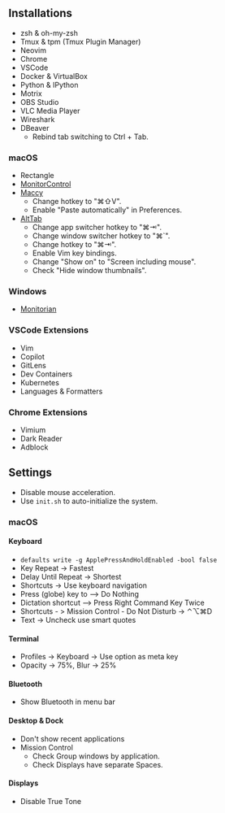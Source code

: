 ## Installations

- zsh & oh-my-zsh
- Tmux & tpm (Tmux Plugin Manager)
- Neovim
- Chrome
- VSCode
- Docker & VirtualBox
- Python & IPython
- Motrix
- OBS Studio
- VLC Media Player
- Wireshark
- DBeaver
  - Rebind tab switching to Ctrl + Tab.

### macOS

- Rectangle
- [MonitorControl](https://github.com/MonitorControl/MonitorControl)
- [Maccy](https://github.com/p0deje/Maccy)
  - Change hotkey to "⌘⇧V".
  - Enable "Paste automatically" in Preferences.
- [AltTab](https://github.com/lwouis/alt-tab-macos)
  - Change app switcher hotkey to "⌘⇥".
  - Change window switcher hotkey to "⌘`".
  - Change hotkey to "⌘⇥".
  - Enable Vim key bindings.
  - Change "Show on" to "Screen including mouse".
  - Check "Hide window thumbnails".

### Windows

- [Monitorian](https://github.com/emoacht/Monitorian)

### VSCode Extensions

- Vim
- Copilot
- GitLens
- Dev Containers
- Kubernetes
- Languages & Formatters

### Chrome Extensions

- Vimium
- Dark Reader
- Adblock

## Settings

- Disable mouse acceleration.
- Use `init.sh` to auto-initialize the system.

### macOS

#### Keyboard

- `defaults write -g ApplePressAndHoldEnabled -bool false`
- Key Repeat -> Fastest
- Delay Until Repeat -> Shortest
- Shortcuts -> Use keyboard navigation
- Press (globe) key to --> Do Nothing
- Dictation shortcut --> Press Right Command Key Twice
- Shortcuts - > Mission Control - Do Not Disturb -> ⌃⌥⌘D
- Text -> Uncheck use smart quotes

#### Terminal

- Profiles -> Keyboard -> Use option as meta key
- Opacity -> 75%, Blur -> 25%

#### Bluetooth

- Show Bluetooth in menu bar

#### Desktop & Dock

- Don't show recent applications
- Mission Control
  - Check Group windows by application.
  - Check Displays have separate Spaces.

#### Displays

- Disable True Tone
